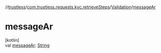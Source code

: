 //[trustless](../../../index.md)/[com.trustless.requests.kyc.retrieveSteps](../index.md)/[Validation](index.md)/[messageAr](message-ar.md)

# messageAr

[kotlin]\
val [messageAr](message-ar.md): [String](https://kotlinlang.org/api/latest/jvm/stdlib/kotlin/-string/index.html)
